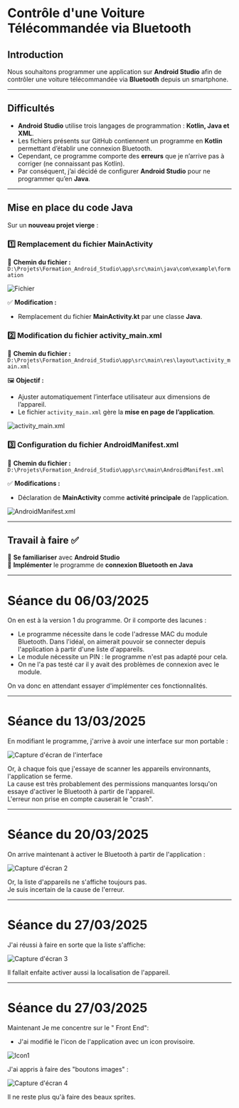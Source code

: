 # Contrôle d'une Voiture Télécommandée via Bluetooth

## Introduction

Nous souhaitons programmer une application sur **Android Studio** afin de contrôler une voiture télécommandée via **Bluetooth** depuis un smartphone.

---

## Difficultés

- **Android Studio** utilise trois langages de programmation : **Kotlin, Java et XML**.
- Les fichiers présents sur GitHub contiennent un programme en **Kotlin** permettant d’établir une connexion Bluetooth.
- Cependant, ce programme comporte des **erreurs** que je n’arrive pas à corriger (ne connaissant pas Kotlin).
- Par conséquent, j’ai décidé de configurer **Android Studio** pour ne programmer qu’en **Java**.

---

## Mise en place du code Java

Sur un **nouveau projet vierge** :

### 1️⃣ Remplacement du fichier MainActivity
📂 **Chemin du fichier :**  
`D:\Projets\Formation_Android_Studio\app\src\main\java\com\example\formation`

![Fichier](Fichier.png)


✅ **Modification :**  
- Remplacement du fichier **MainActivity.kt** par une classe **Java**.


### 2️⃣ Modification du fichier activity_main.xml
📂 **Chemin du fichier :**  
`D:\Projets\Formation_Android_Studio\app\src\main\res\layout\activity_main.xml`



🖼️ **Objectif :**  
- Ajuster automatiquement l’interface utilisateur aux dimensions de l’appareil.
- Le fichier `activity_main.xml` gère la **mise en page de l’application**.

![activity_main.xml](xml.png)

### 3️⃣ Configuration du fichier AndroidManifest.xml
📂 **Chemin du fichier :**  
`D:\Projets\Formation_Android_Studio\app\src\main\AndroidManifest.xml`

✅ **Modifications :**  
- Déclaration de **MainActivity** comme **activité principale** de l’application.

 
![AndroidManifest.xml](Manifest.png)

---

## Travail à faire ✅

🔹 **Se familiariser** avec **Android Studio**  
🔹 **Implémenter** le programme de **connexion Bluetooth en Java**  





---


# Séance du 06/03/2025

On en est à la version 1 du programme. Or il comporte des lacunes :

- Le programme nécessite dans le code l'adresse MAC du module Bluetooth. Dans l'idéal, on aimerait pouvoir se connecter depuis l'application à partir d'une liste d'appareils.
- Le module nécessite un PIN : le programme n'est pas adapté pour cela.
- On ne l'a pas testé car il y avait des problèmes de connexion avec le module.

On va donc en attendant essayer d'implémenter ces fonctionnalités.

---

# Séance du 13/03/2025

En modifiant le programme, j'arrive à avoir une interface sur mon portable :

![Capture d'écran de l'interface](capture_1.jpg)

Or, à chaque fois que j'essaye de scanner les appareils environnants, l'application se ferme.  
La cause est très probablement des permissions manquantes lorsqu'on essaye d'activer le Bluetooth à partir de l'appareil.  
L'erreur non prise en compte causerait le "crash".

---

# Séance du 20/03/2025

On arrive maintenant à activer le Bluetooth à partir de l'application :

![Capture d'écran 2](capture_2.jpg)

Or, la liste d'appareils ne s'affiche toujours pas.  
Je suis incertain de la cause de l'erreur.


---

# Séance du 27/03/2025


J'ai réussi à faire en sorte que la liste s'affiche:

![Capture d'écran 3](capture_3.jpg)


Il fallait enfaite activer aussi la localisation de l'appareil.


---

# Séance du 27/03/2025

Maintenant Je me concentre sur le " Front End":

- J'ai modifié le l'icon de l'application avec un icon provisoire.

![Icon1](Icon1.jpg)

J'ai appris à faire des "boutons images" :

![Capture d'écran 4](capture_4.jpg)

Il ne reste plus qu'à faire des beaux sprites.












